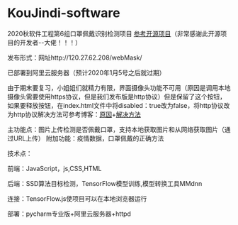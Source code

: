 # KouJindi-software
 2020秋软件工程第6组口罩佩戴识别检测项目
 [参考开源项目](https://github.com/AIZOOTech/FaceMaskDetection)（非常感谢此开源项目的开发者--大佬！！！）

发布形式：网址http://120.27.62.208/webMask/

已部署到阿里云服务器（预计2020年1月5号之后就过期）

由于期末要复习，小姐姐们就精力有限，界面摄像头功能不可用（原因是调用本地摄像头需要使用https协议，但是我们发布版是http协议）但是保留了这个按钮，如果要释放按钮，在index.html文件中将disabled：true改为false，将http协议改为http协议解决方法可参考博客：[原因](https://blog.csdn.net/yihanzhi/article/details/106051843)+[解决方法](https://www.cnblogs.com/Renyi-Fan/p/9641942.html)

主功能点：图片上传检测是否佩戴口罩，支持本地获取图片和从网络获取图片（通过URL上传）
附加功能：疫情数据，口罩佩戴的正确方法

技术点：

前端：JavaScript，js,CSS,HTML

后端：SSD算法目标检测，TensorFlow模型训练,模型转换工具MMdnn

连接：TensorFlow.js使项目可以在本地浏览器运行

部署：pycharm专业版+阿里云服务器+httpd
